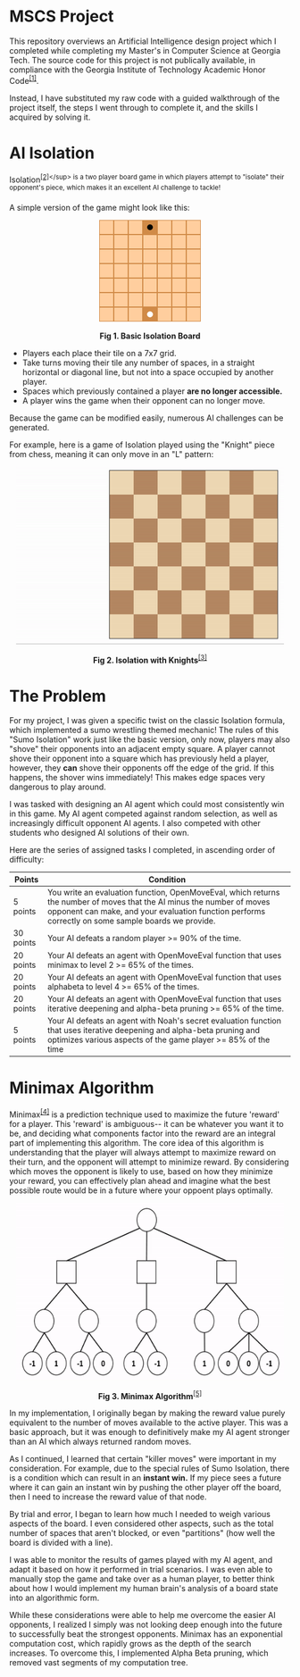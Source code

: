# MSCS Project

This repository overviews an Artificial Intelligence design project which I completed while completing my Master's in Computer Science at Georgia Tech. The source code for this project is not publically available, in compliance with the Georgia Institute of Technology Academic Honor Code<sup><a href="https://policylibrary.gatech.edu/student-affairs/academic-honor-code">[1]</a></sup>.

Instead, I have substituted my raw code with a guided walkthrough of the project itself, the steps I went through to complete it, and the skills I acquired by solving it.

# AI Isolation

Isolation<sup>[\[2\]](https://en.wikipedia.org/wiki/Isolation_(board_game))</sup> is a two player board game in which players attempt to "isolate" their opponent's piece, which makes it an excellent AI challenge to tackle!

A simple version of the game might look like this:

<p align="center"><img width="182" height="182" src=images/isolation-basic.png></img></p>
<div align="center"><b>Fig 1. Basic Isolation Board</b></div>

* Players each place their tile on a 7x7 grid.
* Take turns moving their tile any number of spaces, in a straight horizontal or diagonal line, but not into a space occupied by another player.
* Spaces which previously contained a player **are no longer accessible.**
* A player wins the game when their opponent can no longer move.


Because the game can be modified easily, numerous AI challenges can be generated. 

For example, here is a game of Isolation played using the "Knight" piece from chess, meaning it can only move in an "L" pattern:

<p align="center"><img width="480" height="318" src=images/isolation-demo.gif></img></p>
<div align="center"><b>Fig 2. Isolation with Knights</b><sup><a href="http://the-charlie.com/ml/index.php/project/winning-at-isolation/">[3]</a></sup></div>

# The Problem

For my project, I was given a specific twist on the classic Isolation formula, which implemented a sumo wrestling themed mechanic! The rules of this "Sumo Isolation" work just like the basic version, only now, players may also "shove" their opponents into an adjacent empty square. A player cannot shove their opponent into a square which has previously held a player, however, they **can** shove their opponents off the edge of the grid. If this happens, the shover wins immediately! This makes edge spaces very dangerous to play around.

I was tasked with designing an AI agent which could most consistently win in this game. My AI agent competed against random selection, as well as increasingly difficult opponent AI agents. I also competed with other students who designed AI solutions of their own.

Here are the series of assigned tasks I completed, in ascending order of difficulty:

| Points    | Condition                                |
| --------- | ---------------------------------------- |
| 5 points | You write an evaluation function, OpenMoveEval, which returns the number of moves that the AI minus the number of moves opponent can make, and your evaluation function performs correctly on some sample boards we provide. |
| 30 points | Your AI defeats a random player >= 90% of the time. |
| 20 points | Your AI defeats an agent with OpenMoveEval function that uses minimax to level 2  >= 65% of the times. |
| 20 points | Your AI defeats an agent with OpenMoveEval function that uses alphabeta to level 4  >= 65% of the times. |
| 20 points | Your AI defeats an agent with OpenMoveEval function that uses iterative deepening and alpha-beta pruning >= 65% of the time. |
| 5 points | Your AI defeats an agent with Noah's secret evaluation function that uses iterative deepening and alpha-beta pruning and optimizes various aspects of the game player >= 85% of the time  |

# Minimax Algorithm

Minimax<sup><a href="https://en.wikipedia.org/wiki/Minimax">[4]</a></sup> is a prediction technique used to maximize the future 'reward' for a player. This 'reward' is ambiguous-- it can be whatever you want it to be, and deciding what components factor into the reward are an integral part of implementing this algorithm. The core idea of this algorithm is understanding that the player will always attempt to maximize reward on their turn, and the opponent will attempt to minimize reward. By considering which moves the opponent is likely to use, based on how they minimize your reward, you can effectively plan ahead and imagine what the best possible route would be in a future where your oppoent plays optimally.

<p align="center"><img width="480" height="318" src=images/minimax.gif></img></p>
<div align="center"><b>Fig 3. Minimax Algorithm</b><sup><a href="https://www.globalsoftwaresupport.com/minimax-algorithm-explained/">[5]</a></sup></div>

In my implementation, I originally began by making the reward value purely equivalent to the number of moves available to the active player. This was a basic approach, but it was enough to definitively make my AI agent stronger than an AI which always returned random moves.

As I continued, I learned that certain "killer moves" were important in my consideration. For example, due to the special rules of Sumo Isolation, there is a condition which can result in an **instant win.** If my piece sees a future where it can gain an instant win by pushing the other player off the board, then I need to increase the reward value of that node.

By trial and error, I began to learn how much I needed to weigh various aspects of the board. I even considered other aspects, such as the total number of spaces that aren't blocked, or even "partitions" (how well the board is divided with a line).

I was able to monitor the results of games played with my AI agent, and adapt it based on how it performed in trial scenarios. I was even able to manually stop the game and take over as a human player, to better think about how I would implement my human brain's analysis of a board state into an algorithmic form.

While these considerations were able to help me overcome the easier AI opponents, I realized I simply was not looking deep enough into the future to successfully beat the strongest opponents. Minimax has an exponential computation cost, which rapidly grows as the depth of the search increases. To overcome this, I implemented Alpha Beta pruning, which removed vast segments of my computation tree.
